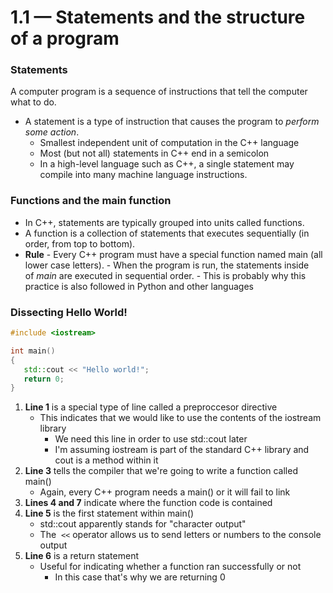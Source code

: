 # 1.1 — Statements and the structure of a program

### Statements
A computer program is a sequence of instructions that tell the computer what to do.
- A statement is a type of instruction that causes the program to _perform some action_.
	- Smallest independent unit of computation in the C++ language
	- Most (but not all) statements in C++ end in a semicolon
	- In a high-level language such as C++, a single statement may compile into many machine language instructions.


### Functions and the main function

- In C++, statements are typically grouped into units called functions. 
- A function is a collection of statements that executes sequentially (in order, from top to bottom).
- **Rule**
		- Every C++ program must have a special function named main (all lower case letters). 
			- When the program is run, the statements inside of _main_ are executed in sequential order.
				- This is probably why this practice is also followed in Python and other languages


### Dissecting Hello World!
```cpp
#include <iostream>

int main()
{
   std::cout << "Hello world!";
   return 0;
}
```

1. **Line 1** is a special type of line called a preproccesor directive
	- This indicates that we would like to use the contents of the iostream library
		-  We need this line in order to use std::cout later
		- I'm assuming iostream is part of the standard C++ library and cout is a method within it
2. **Line 3** tells the compiler that we're going to write a function called main()
	- Again, every C++ program needs a main() or it will fail to link
3. **Lines 4 and 7** indicate where the function code is contained
4. **Line 5** is the first statement within main()
	- std::cout apparently stands for "character output"
	- The  `<<` operator allows us to send letters or numbers to the console output
5. **Line 6** is a return statement
	- Useful for indicating whether a function ran successfully or not
		- In this case that's why we are returning 0